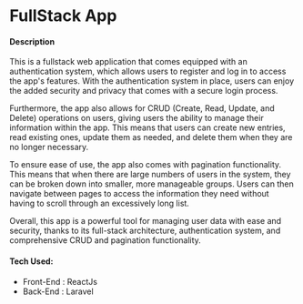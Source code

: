 # FullStack App

#### Description
  This is a fullstack web application that comes equipped with an authentication system, which allows users to register and log in to access the app's features. With the authentication system in place, users can enjoy the added security and privacy that comes with a secure login process.

Furthermore, the app also allows for CRUD (Create, Read, Update, and Delete) operations on users, giving users the ability to manage their information within the app. This means that users can create new entries, read existing ones, update them as needed, and delete them when they are no longer necessary.

To ensure ease of use, the app also comes with pagination functionality. This means that when there are large numbers of users in the system, they can be broken down into smaller, more manageable groups. Users can then navigate between pages to access the information they need without having to scroll through an excessively long list.

Overall, this app is a powerful tool for managing user data with ease and security, thanks to its full-stack architecture, authentication system, and comprehensive CRUD and pagination functionality.

#### Tech Used:
- Front-End : ReactJs
- Back-End : Laravel
